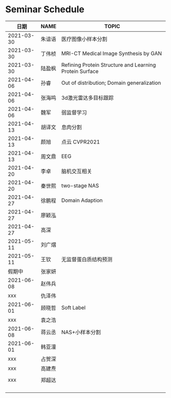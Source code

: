 #  Seminar  Schedule

| 日期       | NAME            | TOPIC  |
| ---------- | --------------- | ------ |
| 2021-03-30 | 朱谙语          | 医疗图像小样本分割 |
| 2021-03-30 | 丁伟桢          | MRI-CT Medical Image Synthesis by GAN |
| 2021-03-30 | 陆盈枫          | Refining Protein Structure and Learning Protein Surface |
| 2021-04-06 | 孙睿 | Out of distribution; Domain generalization |
| 2021-04-06 | 张海鸣 | 3d激光雷达多目标跟踪 |
| 2021-04-06 | 魏军   | 弱监督学习 |
| 2021-04-13 | 胡译文 | 息肉分割 |
| 2021-04-13 | 颜旭 | 点云 CVPR2021 |
| 2021-04-13 | 周文鼎 | EEG |
| 2021-04-20 | 李卓 | 脑机交互相关 |
| 2021-04-20 | 秦世熙 | two-stage NAS                                           |
| 2021-04-27 | 徐鹏程 | Domain Adaption |
| 2021-04-27 | 廖颖泓 | |
| 2021-04-27 | 高深 |                                                         |
| 2021-05-11 | 刘广熠 |  |
| 2021-05-11 | 王钦 | 无监督蛋白质结构预测 |
| 假期中 | 张家妍 | |
| 2021-06-08 | 赵伟兵 | |
| xxx        | 仇泽伟 | |
| 2021-06-01 | 顾晓哲 | Soft Label                                              |
| xxx        | 袁之浩 | |
| 2021-06-08 | 蒋云丞 | NAS+小样本分割                                          |
| 2021-06-01 | 韩亚潼 | |
| xxx | 占贺深 | |
| xxx | 高建焘 | |
|            |        | |
| xxx | 郑超达 | |
| |        |  |
| |  | |
| |  | |
| |  | |







